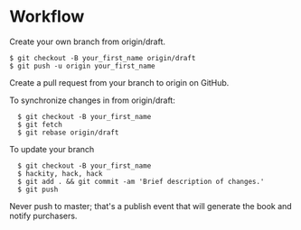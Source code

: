 # Workflow

Create your own branch from origin/draft.

```
$ git checkout -B your_first_name origin/draft
$ git push -u origin your_first_name
```

Create a pull request from your branch to origin on GitHub.

To synchronize changes in from origin/draft:
```
  $ git checkout -B your_first_name
  $ git fetch
  $ git rebase origin/draft
```

To update your branch
```
  $ git checkout -B your_first_name
  $ hackity, hack, hack
  $ git add . && git commit -am 'Brief description of changes.'
  $ git push
```

Never push to master; that's a publish event that will generate the book and notify purchasers.

